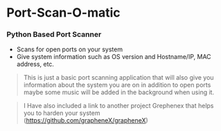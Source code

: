 # Port-Scan-O-matic

### Python Based Port Scanner 
- Scans for open ports on your system
- Give system information such as OS version and Hostname/IP, MAC address, etc. 
> This is just a basic port scanning application that will also give you information about the system you are on in addition to open ports maybe some music will be added in the background when using it. 

>I Have also included a link to another project Grephenex that helps you to harden your system (https://github.com/grapheneX/grapheneX)
